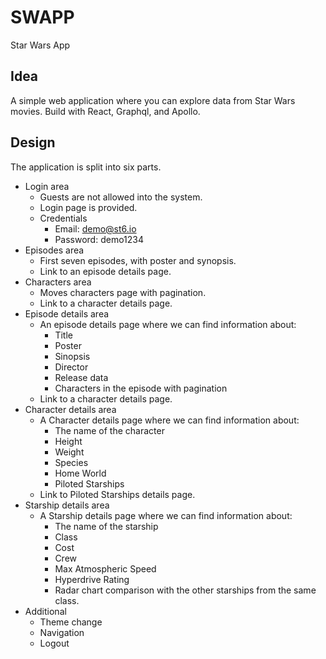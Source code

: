 # SWAPP
Star Wars App
## Idea
A simple web application where you can explore data from Star Wars movies. Build with React, Graphql, and Apollo.
## Design
The application is split into six parts.
* Login area
  * Guests are not allowed into the system.
  * Login page is provided.
  * Credentials
    * Email: demo@st6.io
    * Password: demo1234
* Episodes area
  * First seven episodes, with poster and synopsis.
  * Link to an episode details page.
* Characters area
  * Moves characters page with pagination.
  * Link to a character details page.
* Episode details area
  * An episode details page where we can find information about:
    * Title 
    * Poster
    * Sinopsis
    * Director
    * Release data
    * Characters in the episode with pagination
  * Link to a character details page.
* Character details area
  * A Character details page where we can find information about:
    * The name of the character 
    * Height
    * Weight
    * Species
    * Home World
    * Piloted Starships
  * Link to Piloted Starships details page.
* Starship details area
  * A Starship details page where we can find information about:
    * The name of the starship 
    * Class
    * Cost
    * Crew
    * Max Atmospheric Speed
    * Hyperdrive Rating
    * Radar chart comparison with the other starships from the same class.
* Additional
  * Theme change
  * Navigation
  * Logout